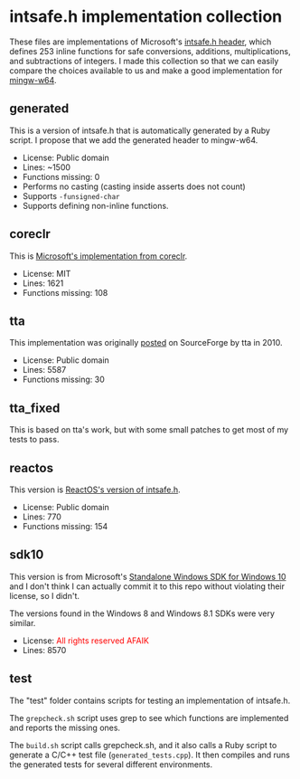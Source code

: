 # intsafe.h implementation collection

These files are implementations of Microsoft's [intsafe.h header](https://msdn.microsoft.com/en-us/library/windows/desktop/ff521693), which defines 253 inline functions for safe conversions, additions, multiplications, and subtractions of integers.
I made this collection so that we can easily compare the choices available to us and make a good implementation for [mingw-w64](http://mingw-w64.org/).

## generated

This is a version of intsafe.h that is automatically generated by a Ruby script.  I propose that we add the generated header to mingw-w64.

* License: Public domain
* Lines: ~1500
* Functions missing: 0
* Performs no casting (casting inside asserts does not count)
* Supports `-funsigned-char`
* Supports defining non-inline functions.

## coreclr

This is [Microsoft's implementation from coreclr](https://github.com/dotnet/coreclr/blob/master/src/pal/inc/rt/intsafe.h).

* License: MIT
* Lines: 1621
* Functions missing: 108

## tta

This implementation was originally [posted](https://sourceforge.net/p/mingw-w64/feature-requests/33/) on SourceForge by tta in 2010.

* License: Public domain
* Lines: 5587
* Functions missing: 30

## tta_fixed

This is based on tta's work, but with some small patches to get most of my tests to pass.

## reactos

This version is [ReactOS's version of intsafe.h](https://code.google.com/p/reactos-mirror/source/browse/trunk/reactos/include/psdk/intsafe.h?r=56995).

* License: Public domain
* Lines: 770
* Functions missing: 154

## sdk10

This version is from Microsoft's [Standalone Windows SDK for Windows 10](https://msdn.microsoft.com/en-us/windows/hardware/dn913721.aspx) and I don't think I can actually commit it to this repo without violating their license, so I didn't.

The versions found in the Windows 8 and Windows 8.1 SDKs were very similar.

* License: <font color='red'>All rights reserved AFAIK</font>
* Lines: 8570

## test

The "test" folder contains scripts for testing an implementation of intsafe.h.

The `grepcheck.sh` script uses grep to see which functions are implemented and reports the missing ones.

The `build.sh` script calls grepcheck.sh, and it also calls a Ruby script to generate a C/C++ test file (`generated_tests.cpp`).  It then compiles and runs the generated tests for several different environments.
